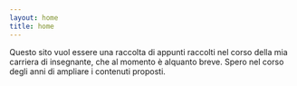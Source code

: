 ```yaml
---
layout: home
title: home
---
```

Questo sito vuol essere una raccolta di appunti raccolti nel corso della mia carriera di insegnante, che al momento è alquanto breve. Spero nel corso degli anni di ampliare i contenuti proposti.
